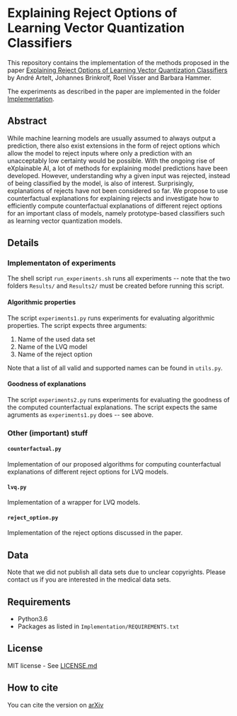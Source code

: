 # Explaining Reject Options of Learning Vector Quantization Classifiers

This repository contains the implementation of the methods proposed in the paper [Explaining Reject Options of Learning Vector Quantization Classifiers](paper.pdf) by André Artelt, Johannes Brinkrolf, Roel Visser and Barbara Hammer.

The experiments as described in the paper are implemented in the folder [Implementation](Implementation/).

## Abstract
While machine learning models are usually assumed to always
output a prediction, there also exist extensions in the form of reject options which allow the model to reject inputs where only a prediction with an unacceptably low certainty would be possible. With the ongoing rise of eXplainable AI, a lot of methods for explaining model predictions have been developed. However, understanding why a given input was rejected, instead of being classified by the model, is also of interest. Surprisingly, explanations of rejects have not been considered so far. We propose to use counterfactual explanations for explaining rejects and investigate how to efficiently compute counterfactual explanations of different reject options for an important class of models, namely  prototype-based classifiers such as learning vector quantization models.


## Details
### Implementaton of experiments
The shell script `run_experiments.sh` runs all experiments -- note that the two folders `Results/` and `Results2/` must be created before running this script.

#### Algorithmic properties
The script `experiments1.py` runs experiments for evaluating algorithmic properties. The script expects three arguments:
1. Name of the used data set
2. Name of the LVQ model
3. Name of the reject option

Note that a list of all valid and supported names can be found in `utils.py`.

#### Goodness of explanations
The script `experiments2.py` runs experiments for evaluating the goodness of the computed counterfactual explanations. The script expects the same agruments as `experiments1.py` does -- see above.

### Other (important) stuff
#### `counterfactual.py`
Implementation of our proposed algorithms for computing counterfactual explanations of different reject options for LVQ models.

#### `lvq.py`
Implementation of a wrapper for LVQ models.

#### `reject_option.py`
Implementation of the reject options discussed in the paper.

## Data

Note that we did not publish all data sets due to unclear copyrights. Please contact us if you are interested in the medical data sets.

## Requirements

- Python3.6
- Packages as listed in `Implementation/REQUIREMENTS.txt`

## License

MIT license - See [LICENSE.md](LICENSE.md)

## How to cite

You can cite the version on [arXiv](https://arxiv.org/abs/2202.07244)
